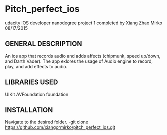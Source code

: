 # Pitch_perfect_ios

udacity iOS developer nanodegree project 1 completed by Xiang Zhao Mirko
08/17/2015

GENERAL DESCRIPTION
-------------------
An ios app that records audio and adds affects (chipmunk, speed up/down, and Darth Vader).
The app exlores the usage of Audio engine to record, play, and add effects to audio.

LIBRARIES USED
-------------------
UIKit
AVFoundation
foundation

INSTALLATION
-------------------
Navigate to the desired folder.
-git clone https://github.com/xiangormirko/pitch_perfect_ios.git 
